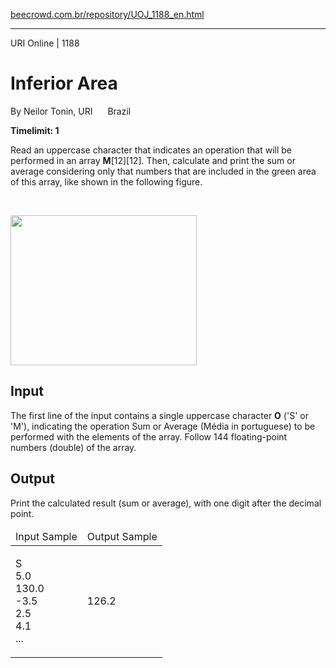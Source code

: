 <p><a href="https://www.beecrowd.com.br/repository/UOJ_1188_en.html">beecrowd.com.br/repository/UOJ_1188_en.html</a></p><hr>
<div>
  <span>URI Online | 1188</span>
  <h1>Inferior Area</h1>
  <div><p>
     By Neilor Tonin, URI <img alt="" src="https://resources.beecrowd.com.br/gallery/images/flags/br.gif" style="width: 16px; height: 11px; "> Brazil</p>
  </div>
  <strong>Timelimit: 1</strong>
</div>
<div>
<div>
  <p>
  Read an uppercase character that indicates an operation that will be performed in an array <strong>M</strong>[12][12]. Then, calculate and print the sum or average considering only that numbers that are included in the green area of this array, like shown in the following figure.</p><br>
  <p>
  <img alt="" src="https://resources.beecrowd.com.br/gallery/images/problems/UOJ_1188.png" style="width: 298px; height: 240px;"></p>
</div>
<h2>Input</h2>
<div>
  <p>
   The first line of the input contains a single uppercase character <strong>O</strong> ('S' or 'M'), indicating the operation Sum or Average (Média in portuguese) to be performed with the elements of the array. Follow 144 floating-point numbers (double) of the array.</p>
</div>
<h2>Output</h2>
<div>
  <p>
   Print the calculated result (sum or average), with one digit after the decimal point.</p>
</div>
<div></div>
  <table>
    <thead>
      <tr>
        <td>Input Sample</td>
        <td>Output Sample</td>
      </tr>
    </thead>
    <tbody>
      <tr>
        <td>
          <p>
           S<br>
           5.0<br>
           130.0<br>
           -3.5<br>
           2.5<br>
           4.1<br>
           ...</p>
        </td>
        <td>
          <p>
           126.2</p>
        </td>
      </tr>
    </tbody>
  </table>
</div>